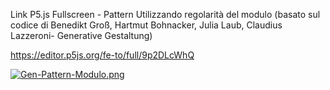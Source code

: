 Link P5.js Fullscreen - Pattern Utilizzando regolarità del modulo (basato sul codice di Benedikt Groß, Hartmut Bohnacker, Julia Laub, Claudius Lazzeroni- Generative Gestaltung)

https://editor.p5js.org/fe-to/full/9p2DLcWhQ

[![Gen-Pattern-Modulo.png](https://i.postimg.cc/Gp5zDNNZ/Gen-Pattern-Modulo.png)](https://postimg.cc/R3wc5PvR)
